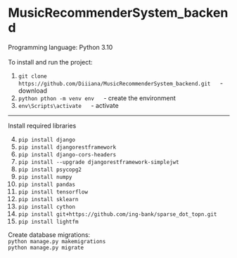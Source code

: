 # MusicRecommenderSystem_backend


Programming language: Python 3.10 <br />
<br />
To install and run the project:

1. ```git clone https://github.com/Diiiana/MusicRecommenderSystem_backend.git```      &emsp; - download
2. ```python pthon -m venv env```                                                     &emsp; - create the environment
3. ```env\Scripts\activate```                                                         &emsp; - activate
<hr />
Install required libraries<br />

4. ```pip install django``` <br />
5. ```pip install djangorestframework``` <br />
6. ```pip install django-cors-headers``` <br />
7. ```pip install --upgrade djangorestframework-simplejwt``` <br />
8. ```pip install psycopg2``` <br />
9. ```pip install numpy``` <br />
10. ```pip install pandas``` <br />
11. ```pip install tensorflow``` <br />
12. ```pip install sklearn``` <br />
13. ```pip install cython``` <br />
14. ```pip install git+https://github.com/ing-bank/sparse_dot_topn.git``` <br />
15. ```pip install lightfm``` <br />

Create database migrations: <br />
``python manage.py makemigrations ``
<br />
``python manage.py migrate``
<br />
